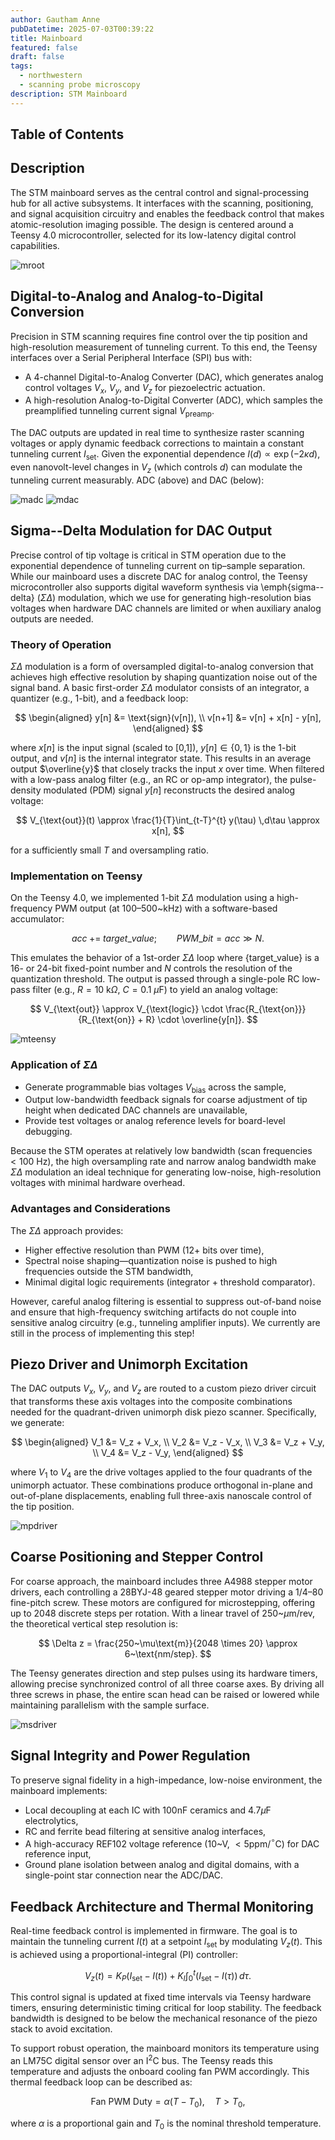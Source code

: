 ```yaml
---
author: Gautham Anne
pubDatetime: 2025-07-03T00:39:22
title: Mainboard
featured: false
draft: false
tags:
  - northwestern
  - scanning probe microscopy
description: STM Mainboard
---
```


## Table of Contents

## Description

The STM mainboard serves as the central control and signal-processing hub for all active subsystems. It interfaces with the scanning, positioning, and signal acquisition circuitry and enables the feedback control that makes atomic-resolution imaging possible. The design is centered around a Teensy 4.0 microcontroller, selected for its low-latency digital control capabilities.

![mroot](@assets/images/stm-7_11_2025_IMAGES/mroot.png)

## Digital-to-Analog and Analog-to-Digital Conversion

Precision in STM scanning requires fine control over the tip position and high-resolution measurement of tunneling current. To this end, the Teensy interfaces over a Serial Peripheral Interface (SPI) bus with:

- A 4-channel Digital-to-Analog Converter (DAC), which generates analog control voltages $V_x$, $V_y$, and $V_z$ for piezoelectric actuation.
- A high-resolution Analog-to-Digital Converter (ADC), which samples the preamplified tunneling current signal $V_{\text{preamp}}$.

The DAC outputs are updated in real time to synthesize raster scanning voltages or apply dynamic feedback corrections to maintain a constant tunneling current $I_{\text{set}}$. Given the exponential dependence $I(d) \propto \exp(-2\kappa d)$, even nanovolt-level changes in $V_z$ (which controls $d$) can modulate the tunneling current measurably. ADC (above) and DAC (below):

![madc](@assets/images/stm-7_11_2025_IMAGES/madc.png)
![mdac](@assets/images/stm-7_11_2025_IMAGES/mdac.png)

## Sigma--Delta Modulation for DAC Output

Precise control of tip voltage is critical in STM operation due to the exponential dependence of tunneling current on tip–sample separation. While our mainboard uses a discrete DAC for analog control, the Teensy microcontroller also supports digital waveform synthesis via \emph{sigma--delta} ($\Sigma\Delta$) modulation, which we use for generating high-resolution bias voltages when hardware DAC channels are limited or when auxiliary analog outputs are needed.

### Theory of Operation

$\Sigma\Delta$ modulation is a form of oversampled digital-to-analog conversion that achieves high effective resolution by shaping quantization noise out of the signal band. A basic first-order $\Sigma\Delta$ modulator consists of an integrator, a quantizer (e.g., 1-bit), and a feedback loop:

$$
\begin{aligned}
y[n] &= \text{sign}(v[n]), \\
v[n+1] &= v[n] + x[n] - y[n],
\end{aligned}
$$

where $x[n]$ is the input signal (scaled to [0,1]), $y[n] \in \{0,1\}$ is the 1-bit output, and $v[n]$ is the internal integrator state. This results in an average output $\overline{y}$ that closely tracks the input $x$ over time. When filtered with a low-pass analog filter (e.g., an RC or op-amp integrator), the pulse-density modulated (PDM) signal $y[n]$ reconstructs the desired analog voltage:

$$
V_{\text{out}}(t) \approx \frac{1}{T}\int_{t-T}^{t} y(\tau) \,d\tau \approx x[n],
$$

for a sufficiently small $T$ and oversampling ratio.

### Implementation on Teensy

On the Teensy 4.0, we implemented 1-bit $\Sigma\Delta$ modulation using a high-frequency PWM output (at 100–500~kHz) with a software-based accumulator:

$$
{acc} \;+=\; {target\_value}; \qquad {PWM\_bit} = {acc} \gg N.
$$

This emulates the behavior of a 1st-order $\Sigma\Delta$ loop where {target_value} is a 16- or 24-bit fixed-point number and $N$ controls the resolution of the quantization threshold. The output is passed through a single-pole RC low-pass filter (e.g., $R=10~\text{k}\Omega$, $C=0.1~\mu$F) to yield an analog voltage:

$$
V_{\text{out}} \approx V_{\text{logic}} \cdot \frac{R_{\text{on}}}{R_{\text{on}} + R} \cdot \overline{y[n]}.
$$

![mteensy](@assets/images/stm-7_11_2025_IMAGES/mteensy.png)

### Application of $\Sigma\Delta$

- Generate programmable bias voltages $V_{\text{bias}}$ across the sample,
- Output low-bandwidth feedback signals for coarse adjustment of tip height when dedicated DAC channels are unavailable,
- Provide test voltages or analog reference levels for board-level debugging.

Because the STM operates at relatively low bandwidth (scan frequencies $<100$ Hz), the high oversampling rate and narrow analog bandwidth make $\Sigma\Delta$ modulation an ideal technique for generating low-noise, high-resolution voltages with minimal hardware overhead.

### Advantages and Considerations

The $\Sigma\Delta$ approach provides:

- Higher effective resolution than PWM (12+ bits over time),
- Spectral noise shaping—quantization noise is pushed to high frequencies outside the STM bandwidth,
- Minimal digital logic requirements (integrator + threshold comparator).

However, careful analog filtering is essential to suppress out-of-band noise and ensure that high-frequency switching artifacts do not couple into sensitive analog circuitry (e.g., tunneling amplifier inputs). We currently are still in the process of implementing this step!

## Piezo Driver and Unimorph Excitation

The DAC outputs $V_x$, $V_y$, and $V_z$ are routed to a custom piezo driver circuit that transforms these axis voltages into the composite combinations needed for the quadrant-driven unimorph disk piezo scanner. Specifically, we generate:

$$
\begin{aligned}
V_1 &= V_z + V_x, \\
V_2 &= V_z - V_x, \\
V_3 &= V_z + V_y, \\
V_4 &= V_z - V_y,
\end{aligned}
$$

where $V_1$ to $V_4$ are the drive voltages applied to the four quadrants of the unimorph actuator. These combinations produce orthogonal in-plane and out-of-plane displacements, enabling full three-axis nanoscale control of the tip position.

![mpdriver](@assets/images/stm-7_11_2025_IMAGES/mpdriver.png)

## Coarse Positioning and Stepper Control

For coarse approach, the mainboard includes three A4988 stepper motor drivers, each controlling a 28BYJ-48 geared stepper motor driving a $1/4$–80 fine-pitch screw. These motors are configured for microstepping, offering up to 2048 discrete steps per rotation. With a linear travel of 250~$\mu$m/rev, the theoretical vertical step resolution is:

$$
\Delta z = \frac{250~\mu\text{m}}{2048 \times 20} \approx 6~\text{nm/step}.
$$

The Teensy generates direction and step pulses using its hardware timers, allowing precise synchronized control of all three coarse axes. By driving all three screws in phase, the entire scan head can be raised or lowered while maintaining parallelism with the sample surface.

![msdriver](@assets/images/stm-7_11_2025_IMAGES/msdriver.png)

## Signal Integrity and Power Regulation

To preserve signal fidelity in a high-impedance, low-noise environment, the mainboard implements:

- Local decoupling at each IC with 100nF ceramics and 4.7$\mu$F electrolytics,
- RC and ferrite bead filtering at sensitive analog interfaces,
- A high-accuracy REF102 voltage reference (10~V, $<5$ppm/$^\circ$C) for DAC reference input,
- Ground plane isolation between analog and digital domains, with a single-point star connection near the ADC/DAC.

## Feedback Architecture and Thermal Monitoring

Real-time feedback control is implemented in firmware. The goal is to maintain the tunneling current $I(t)$ at a setpoint $I_{\text{set}}$ by modulating $V_z(t)$. This is achieved using a proportional-integral (PI) controller:

$$
V_z(t) = K_P \big(I_{\text{set}} - I(t)\big) + K_I \int_0^t \big(I_{\text{set}} - I(\tau)\big) \, d\tau.
$$

This control signal is updated at fixed time intervals via Teensy hardware timers, ensuring deterministic timing critical for loop stability. The feedback bandwidth is designed to be below the mechanical resonance of the piezo stack to avoid excitation.

To support robust operation, the mainboard monitors its temperature using an LM75C digital sensor over an I$^2$C bus. The Teensy reads this temperature and adjusts the onboard cooling fan PWM accordingly. This thermal feedback loop can be described as:

$$
\text{Fan PWM Duty} = \alpha (T - T_0), \quad T > T_0,
$$

where $\alpha$ is a proportional gain and $T_0$ is the nominal threshold temperature.
